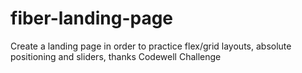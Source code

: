 # fiber-landing-page
Create a landing page in order to practice flex/grid layouts, absolute positioning and sliders, thanks Codewell Challenge
